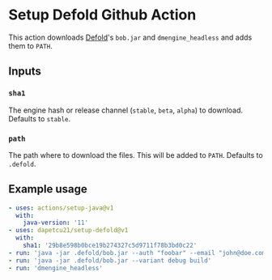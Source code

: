 # Setup Defold Github Action

This action downloads [Defold](https://defold.com)'s `bob.jar` and `dmengine_headless`
and adds them to `PATH`.

## Inputs

### `sha1`

The engine hash or release channel (`stable`, `beta`, `alpha`) to download.
Defaults to `stable`.

### `path`

The path where to download the files. This will be added to `PATH`. Defaults to `.defold`. 

## Example usage

```yml
- uses: actions/setup-java@v1
  with:
    java-version: '11'
- uses: dapetcu21/setup-defold@v1
  with:
    sha1: '29b8e598b0bce19b274327c5d9711f78b3bd0c22'
- run: 'java -jar .defold/bob.jar --auth "foobar" --email "john@doe.com" resolve'
- run: 'java -jar .defold/bob.jar --variant debug build'
- run: 'dmengine_headless'
```